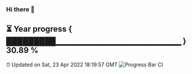 ### Hi there 👋
⏳ Year progress { █████████▁▁▁▁▁▁▁▁▁▁▁▁▁▁▁▁▁▁▁▁▁ } 30.89 %
---
⏰ Updated on Sat, 23 Apr 2022 18:19:57 GMT
![Progress Bar CI](https://github.com/liununu/liununu/workflows/Progress%20Bar%20CI/badge.svg)
